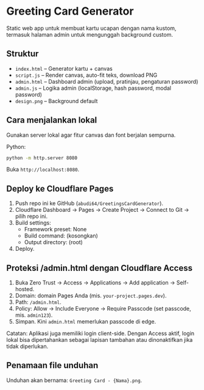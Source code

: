 # Greeting Card Generator

Static web app untuk membuat kartu ucapan dengan nama kustom, termasuk halaman admin untuk mengunggah background custom.

## Struktur

- `index.html` – Generator kartu + canvas
- `script.js` – Render canvas, auto-fit teks, download PNG
- `admin.html` – Dashboard admin (upload, pratinjau, pengaturan password)
- `admin.js` – Logika admin (localStorage, hash password, modal password)
- `design.png` – Background default

## Cara menjalankan lokal

Gunakan server lokal agar fitur canvas dan font berjalan sempurna.

Python:

```bash
python -m http.server 8080
```

Buka `http://localhost:8080`.

## Deploy ke Cloudflare Pages

1. Push repo ini ke GitHub (`abudi64/GreetingsCardGenerator`).
2. Cloudflare Dashboard → Pages → Create Project → Connect to Git → pilih repo ini.
3. Build settings:
   - Framework preset: None
   - Build command: (kosongkan)
   - Output directory: (root)
4. Deploy.

## Proteksi /admin.html dengan Cloudflare Access

1. Buka Zero Trust → Access → Applications → Add application → Self-hosted.
2. Domain: domain Pages Anda (mis. `your-project.pages.dev`).
3. Path: `/admin.html`.
4. Policy: Allow → Include Everyone → Require Passcode (set passcode, mis. `admin123`).
5. Simpan. Kini `admin.html` memerlukan passcode di edge.

Catatan: Aplikasi juga memiliki login client-side. Dengan Access aktif, login lokal bisa dipertahankan sebagai lapisan tambahan atau dinonaktifkan jika tidak diperlukan.

## Penamaan file unduhan

Unduhan akan bernama: `Greeting Card - {Nama}.png`.
